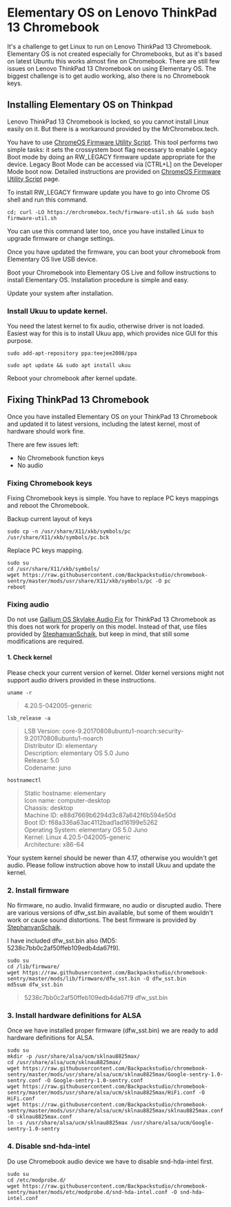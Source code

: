 # Elementary OS on Lenovo ThinkPad 13 Chromebook

It's a challenge to get Linux to run on Lenovo ThinkPad 13 Chromebook. Elementary OS is not created especially for Chromebooks, but as it's based on latest Ubuntu this works almost fine on Chromebook. There are still few issues on Lenovo ThinkPad 13 Chromebook on using Elementary OS. The biggest challenge is to get audio working, also there is no Chromebook keys.

## Installing Elementary OS on Thinkpad
Lenovo ThinkPad 13 Chromebook is locked, so you cannot install Linux easily on it. But there is a workaround provided by the MrChromebox.tech.

You have to use [ChromeOS Firmware Utility Script](https://mrchromebox.tech/#fwscript). This tool performs two simple tasks: it sets the crossystem boot flag necessary to enable Legacy Boot mode by doing an RW_LEGACY firmware update appropriate for the device. Legacy Boot Mode can be accessed via [CTRL+L] on the Developer Mode boot now. Detailed instructions are provided on  [ChromeOS Firmware Utility Script](https://mrchromebox.tech/#fwscript) page.

To install RW_LEGACY firmware update you have to go into Chrome OS shell and run this command.

```
cd; curl -LO https://mrchromebox.tech/firmware-util.sh && sudo bash firmware-util.sh
```
You can use this command later too, once you have installed Linux to upgrade firmware or change settings.

Once you have updated the firmware, you can boot your chromebook from Elementary OS live USB device.

Boot your Chromebook into Elementary OS Live and follow instructions to install Elementary OS. Installation procedure is simple and easy.

Update your system after installation.

### Install Ukuu to update kernel.
You need the latest kernel to fix audio, otherwise driver is not loaded. Easiest way for this is to install Ukuu app, which provides nice GUI for this purpose.

```
sudo add-apt-repository ppa:teejee2008/ppa
```
```
sudo apt update && sudo apt install ukuu
```
Reboot your chromebook after kernel update.

## Fixing ThinkPad 13 Chromebook
Once you have installed Elementary OS on your ThinkPad 13 Chromebook and updated it to latest versions, including the latest kernel, most of hardware should work fine.


There are few issues left:

- No Chromebook function keys
- No audio

### Fixing Chromebook keys
Fixing Chromebook keys is simple. You have to replace PC keys mappings and reboot the Chromebook.

Backup current layout of keys

```
sudo cp -n /usr/share/X11/xkb/symbols/pc /usr/share/X11/xkb/symbols/pc.bck
```
Replace PC keys mapping.

```
sudo su
cd /usr/share/X11/xkb/symbols/
wget https://raw.githubusercontent.com/Backpackstudio/chromebook-sentry/master/mods/usr/share/X11/xkb/symbols/pc -O pc
reboot
```

### Fixing audio
Do not use [Gallium OS Skylake Audio Fix](https://github.com/GalliumOS/galliumos-skylake) for ThinkPad 13 Chromebook as this does not work for properly on this model. Instead of that, use files provided by [StephanvanSchaik](https://git.codentium.com/StephanvanSchaik/gentoo-chromebook-skylake), but keep in mind, that still some modifications are required.

#### 1. Check kernel
Please check your current version of kernel. Older kernel versions might not support audio drivers provided in these instructions.

```
uname -r
```
> 4.20.5-042005-generic

```
lsb_release -a
```

> LSB Version:	core-9.20170808ubuntu1-noarch:security-9.20170808ubuntu1-noarch<br>
> Distributor ID:	elementary<br>
> Description:	elementary OS 5.0 Juno<br>
> Release:	5.0<br>
> Codename:	juno

```
hostnamectl
```
> Static hostname: elementary<br>
> Icon name: computer-desktop<br>
> Chassis: desktop<br>
> Machine ID: e88d7669b6294d3c87a642f6b594e50d<br>
> Boot ID: f68a336a63ac4112bad1ad16199e5262<br>
> Operating System: elementary OS 5.0 Juno<br>
> Kernel: Linux 4.20.5-042005-generic<br>
> Architecture: x86-64

Your system kernel should be newer than 4.17, otherwise you wouldn't get audio. Please follow instruction above how to install Ukuu and update the kernel.

### 2. Install firmware
No firmware, no audio. Invalid firmware, no audio or disrupted audio. There are various versions of dfw_sst.bin available, but some of them wouldn't work or cause sound distortions. The best firmware is provided by [StephanvanSchaik](https://git.codentium.com/StephanvanSchaik/gentoo-chromebook-skylake). 

I have included dfw_sst.bin also (MD5: 5238c7bb0c2af50ffeb109edb4da67f9).

```
sudo su
cd /lib/firmware/
wget https://raw.githubusercontent.com/Backpackstudio/chromebook-sentry/master/mods/lib/firmware/dfw_sst.bin -O dfw_sst.bin
md5sum dfw_sst.bin
```
> 5238c7bb0c2af50ffeb109edb4da67f9 dfw_sst.bin

### 3. Install hardware definitions for ALSA
Once we have installed proper firmware (dfw_sst.bin) we are ready to add hardware definitions for ALSA.

```
sudo su
mkdir -p /usr/share/alsa/ucm/sklnau8825max/
cd /usr/share/alsa/ucm/sklnau8825max/
wget https://raw.githubusercontent.com/Backpackstudio/chromebook-sentry/master/mods/usr/share/alsa/ucm/sklnau8825max/Google-sentry-1.0-sentry.conf -O Google-sentry-1.0-sentry.conf
wget https://raw.githubusercontent.com/Backpackstudio/chromebook-sentry/master/mods/usr/share/alsa/ucm/sklnau8825max/HiFi.conf -O HiFi.conf
wget https://raw.githubusercontent.com/Backpackstudio/chromebook-sentry/master/mods/usr/share/alsa/ucm/sklnau8825max/sklnau8825max.conf -O sklnau8825max.conf
ln -s /usr/share/alsa/ucm/sklnau8825max /usr/share/alsa/ucm/Google-sentry-1.0-sentry
```

### 4. Disable snd-hda-intel
Do use Chromebook audio device we have to disable snd-hda-intel first.

```
sudo su
cd /etc/modprobe.d/
wget https://raw.githubusercontent.com/Backpackstudio/chromebook-sentry/master/mods/etc/modprobe.d/snd-hda-intel.conf -O snd-hda-intel.conf
```


